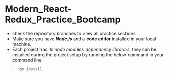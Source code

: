 # Modern_React-Redux_Practice_Bootcamp

* check the repository branches to view all practice sections  
* Make sure you have ***Node.js*** and a **code editor** installed in your local machine.  
* Each project has its *node modules dependency libraries*, they can be installed during the project setup by running the below command in your command line

> `npm install`
